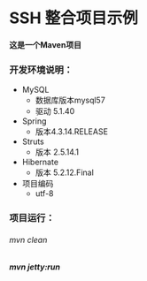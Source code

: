 # SSH 整合项目示例
#### 这是一个Maven项目

### 开发环境说明：
  - MySQL
    * 数据库版本mysql57
    * 驱动 5.1.40
  - Spring
   	* 版本4.3.14.RELEASE
  - Struts 
    * 版本 2.5.14.1
  - Hibernate
    * 版本 5.2.12.Final
  - 项目编码
    * utf-8


### 项目运行：
###### mvn clean
##### mvn jetty:run